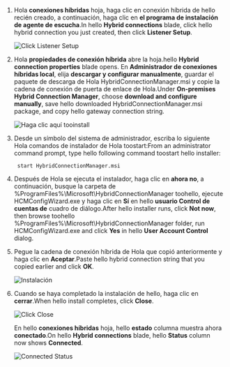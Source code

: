 
1. <span data-ttu-id="e287d-101">Hola **conexiones híbridas** hoja, haga clic en conexión híbrida de hello recién creado, a continuación, haga clic en **el programa de instalación de agente de escucha**.</span><span class="sxs-lookup"><span data-stu-id="e287d-101">In hello **Hybrid connections** blade, click hello hybrid connection you just created, then click **Listener Setup**.</span></span>
   
    ![Click Listener Setup](./media/app-service-hybrid-connections-manager-install/D04ClickListenerSetup.png)
2. <span data-ttu-id="e287d-103">Hola **propiedades de conexión híbrida** abre la hoja.</span><span class="sxs-lookup"><span data-stu-id="e287d-103">hello **Hybrid connection properties** blade opens.</span></span> <span data-ttu-id="e287d-104">En **Administrador de conexiones híbridas local**, elija **descargar y configurar manualmente**, guardar el paquete de descarga de Hola HybridConnectionManager.msi y copie la cadena de conexión de puerta de enlace de Hola.</span><span class="sxs-lookup"><span data-stu-id="e287d-104">Under **On-premises Hybrid Connection Manager**, choose **download and configure manually**, save hello downloaded HybridConnectionManager.msi package, and copy hello gateway connection string.</span></span>
   
    ![Haga clic aquí tooinstall](./media/app-service-hybrid-connections-manager-install/D05ClickToInstallHCM.png)
3. <span data-ttu-id="e287d-106">Desde un símbolo del sistema de administrador, escriba lo siguiente Hola comandos de instalador de Hola toostart:</span><span class="sxs-lookup"><span data-stu-id="e287d-106">From an administrator command prompt, type hello following command toostart hello installer:</span></span>
   
        start HybridConnectionManager.msi
4. <span data-ttu-id="e287d-107">Después de Hola se ejecuta el instalador, haga clic en **ahora no**, a continuación, busque la carpeta de %ProgramFiles%\Microsoft\HybridConnectionManager toohello, ejecute HCMConfigWizard.exe y haga clic en **Sí** en hello **usuario Control de cuentas de** cuadro de diálogo.</span><span class="sxs-lookup"><span data-stu-id="e287d-107">After hello installer runs, click **Not now**, then browse toohello %ProgramFiles%\Microsoft\HybridConnectionManager folder, run HCMConfigWizard.exe and click **Yes** in hello **User Account Control** dialog.</span></span>
5. <span data-ttu-id="e287d-108">Pegue la cadena de conexión híbrida de Hola que copió anteriormente y haga clic en **Aceptar**.</span><span class="sxs-lookup"><span data-stu-id="e287d-108">Paste hello hybrid connection string that you copied earlier and click **OK**.</span></span> 
   
    ![Instalación](./media/app-service-hybrid-connections-manager-install/D08aHCMInstallManual.png)
6. <span data-ttu-id="e287d-110">Cuando se haya completado la instalación de hello, haga clic en **cerrar**.</span><span class="sxs-lookup"><span data-stu-id="e287d-110">When hello install completes, click **Close**.</span></span>
   
    ![Click Close](./media/app-service-hybrid-connections-manager-install/D09HCMInstallComplete.png)
   
    <span data-ttu-id="e287d-112">En hello **conexiones híbridas** hoja, hello **estado** columna muestra ahora **conectado**.</span><span class="sxs-lookup"><span data-stu-id="e287d-112">On hello **Hybrid connections** blade, hello **Status** column now shows **Connected**.</span></span> 
   
    ![Connected Status](./media/app-service-hybrid-connections-manager-install/D10HCStatusConnected.png)

